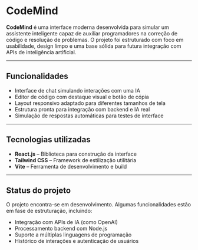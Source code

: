 # CodeMind

**CodeMind** é uma interface moderna desenvolvida para simular um assistente inteligente capaz de auxiliar programadores na correção de código e resolução de problemas. O projeto foi estruturado com foco em usabilidade, design limpo e uma base sólida para futura integração com APIs de inteligência artificial.

---

## Funcionalidades

- Interface de chat simulando interações com uma IA
- Editor de código com destaque visual e botão de cópia
- Layout responsivo adaptado para diferentes tamanhos de tela
- Estrutura pronta para integração com backend e IA real
- Simulação de respostas automáticas para testes de interface

---

## Tecnologias utilizadas

- **React.js** – Biblioteca para construção da interface
- **Tailwind CSS** – Framework de estilização utilitária
- **Vite** – Ferramenta de desenvolvimento e build

---

## Status do projeto

O projeto encontra-se em desenvolvimento. Algumas funcionalidades estão em fase de estruturação, incluindo:

- Integração com APIs de IA (como OpenAI)
- Processamento backend com Node.js
- Suporte a múltiplas linguagens de programação
- Histórico de interações e autenticação de usuários